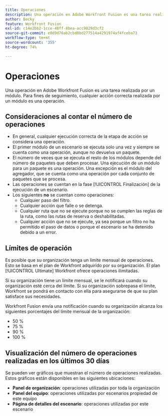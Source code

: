 ```yaml
---
title: Operaciones
description: Una operación en Adobe Workfront Fusion es una tarea realizada por un módulo. Para fines de seguimiento, cualquier acción correcta realizada por un módulo es una operación.
author: Becky
feature: Workfront Fusion
exl-id: c14e2bb2-1cce-48ff-8bea-acc9829d3cf2
source-git-commit: e0d9d76ab2cbd8bd277514a4291974af4fceba73
workflow-type: tm+mt
source-wordcount: '355'
ht-degree: 74%

---
```


# Operaciones

Una operación en Adobe Workfront Fusion es una tarea realizada por un módulo. Para fines de seguimiento, cualquier acción correcta realizada por un módulo es una operación.

## Consideraciones al contar el número de operaciones

* En general, cualquier ejecución correcta de la etapa de acción se considera una operación.
* El primer módulo de un escenario se ejecuta solo una vez y siempre se cuenta como una operación, aunque no devuelva un paquete.
* El número de veces que se ejecuta el resto de los módulos depende del número de paquetes que deben procesar.  Una ejecución de un módulo para un paquete es una operación. Una excepción es el módulo del agregador, que se cuenta como una operación por cada conjunto de paquetes que se procesa.
* Las operaciones se cuentan en la fase [!UICONTROL Finalización] de la ejecución de un escenario.
* Los siguientes **no** se cuentan como operaciones:
   * Cualquier paso del filtro.
   * Cualquier acción que falle o se detenga.
   * Cualquier ruta que no se ejecute porque no se cumplen las reglas de la ruta, como las rutas de reserva o deshabilitadas.
   * Cualquier acción que no se ejecute, ya sea porque un filtro no ha permitido el paso de datos o porque el escenario se ha detenido debido a un error.

## Límites de operación

Es posible que su organización tenga un límite mensual de operaciones. Esto se basa en el plan de Workfront adquirido por su organización. El plan [!UICONTROL Ultimate] Workfront ofrece operaciones ilimitadas.

Si su organización tiene un límite mensual, se le notificará cuando su organización esté cerca del límite. Si su organización sobrepasa el límite, Workfront se pondrá en contacto con ella para asegurarse de que su plan satisface sus necesidades.

Workfront Fusion envía una notificación cuando su organización alcanza los siguientes porcentajes del límite mensual de la organización:

* 50 %
* 75 %
* 90 %
* 100 %

## Visualización del número de operaciones realizadas en los últimos 30 días

Se pueden ver gráficos que muestran el número de operaciones realizadas. Estos gráficos están disponibles en las siguientes ubicaciones:

* **Panel de organización**: operaciones utilizadas por toda la organización
* **Panel del equipo**: operaciones utilizadas por escenarios propiedad de este equipo
* **Página de detalles del escenario**: operaciones utilizadas por este escenario
